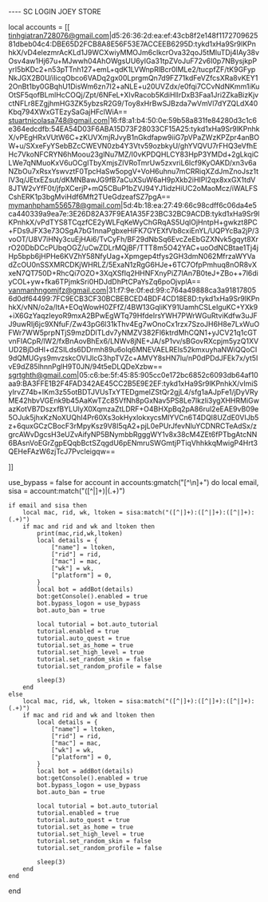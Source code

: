 ---- SC LOGIN JOEY STORE

local accounts = [[
tinhgiatran728076@gmail.com|d5:26:36:2d:ea:ef:43cb8f2e148f117270962581dbeb04c4:DBE65D2FCB8A8E56F53E7ACCEEB6295D:tykd1xHa9Sr9lKPnhkX/vD4elezmrAcKLd1J9WCXwiyMMOJm6clkcrOva32qoJ5tMluTDj4IAy38vOsv4aw1Hj67u+MJwwh04AhOWgsUU6yIGa31tpZVoJuF72v6I0p7NBysjkpPyrI5bKDc2+n53pTTnh127+emL+qdK1LVWnpRlBcr0lMLe2/tucpfZF/tK9GFypNkJGX2B0U/iIicqObco6VADq2gx00LprgmQn7d9FZ71kdFeVZfcsXRa8vKEY12OnBt1by0GBqhU1DisWm6zn7I2+aNLE+u20UVZdx/e0fqi7CCvNdNKmm1iKuOtSF5qofBLmlHcCOQj/Zpt/6NFeL+XIvRacob5KdiHllrDxB3Faa1Jri2ZkaBizKjvctNFLr8EZgjhmHG3ZK5ybzsR2G9/Toy8xHrBwSJBzda7wVmVl7dYZQLdX40Kbq794XWxGTEzySaGajHFclWiA==
stuartnicolasa748@gmail.com|16:f8:a1:b4:50:0e:59b58a831fe84280d3c1c6e364edcdfb:54EA54D03F6ABA15D73F28033CF15A25:tykd1xHa9Sr9lKPnhkX/vPEgHRxVUtW6C+zKUVXmjRJvyB1nGkdfapw9iiG7pVPaZWzKPZpr4anBOW+u/SXxeFyYSebBZcCWEVN0zb4Y3Vtv59ozbkyU/ghYVQVU7rFHQ3eVfhEHc7VkoNFCRYN6hMoou23glNu7MZ/I0vKPDQHLCY83HpP3YMDd+2gLkqiCLWe7qNMuoKxV6uOCgITbyXmjsZIVRoTmrUw5zxvriL6Icf9KyOAKD/xn3v6aNZbOu7xRsxYswvztF0TpcHaSw5opgV+VoH6uhnu7mCRRiqXZdJmZnoJsz1tIV3q/JEtxEZsut/dKMNBawJG9fB7aCuXSuW6aH9pXkb2iHIPl2qx8xxGX1tdV8JTW2vYfF0t/jfpXCerjP+mQ5CBuP1bZVJ94YJ1idzHiUC2oMaoMcz/iWALFSCshERK1p3bgMviHdf6Mft2TUeGdzeafSZ7pgA==
mymanhpham556578@gmail.com|5d:4b:18:ea:27:49:66c98cdff6c06da4e5ca440339a9ea7e:3E26D82A37F9EA1A35F23BC32BC9ACDB:tykd1xHa9Sr9lKPnhkX/vPdTYS8TCqzfCE2yWLFqKeWyChGRqAS5UqlOjHntpH+gwkzt8PC+FDs9JFX3e73OSgA7bG1nnaPgbxeHiFK7GYEXfVb8cxiEnYL/UQPYcBa2jP/3voOT/U8V7iHNy3cuEjHAi6/TvCyFh/BF29dNbSq6EvcZeEbGZXNvk5gqyt8XrrO20DbDCcPUbqOGZ/uCwZDLrMQjBF/TTT8m5O42YAC+uoOdNCBtae1Tj4jHp5bpb6jHPHe6KVZhY58NfyUag+Xpmgep4tfys2GH3dmN062MfrzaWYVadZcOU0nSSXMRCDKjWHRLZ/5ExaN1zRgG6HJe+6TC7OfpPmhuq8nOR8vXxeN7QT750D+RhcQi7OZO+3XqXSfIq2HHNFXnyPiZ7lAn7B0teJ+ZBo++7l6diyCOL+yw+fka6TPjmkSri0HDJdDhPtCPaYsZq6poOjvplA==
vanmanhngomjfz@gmail.com|31:f7:9e:0f:ed:99:c764a49888ca3a918178056d0df64499:7FC9ECB3CF30BCBEBCED4BDF4CD18E8D:tykd1xHa9Sr9lKPnhkX/vNN/o2a/ItA+EOqWowH0ZFfZ/4BW13GqliKY91UamhCSLeIguKC+YXk9+iX6GzYaqzIeyoR9mxA2BPwEgWTq79HfdeIrsYWH7PWrWGuRtviKdfw3uJFJ9uwRIj6jc9XNfuF/Zw43pG6l31kThv4Eg7wOnoCx1rzx7SzoJH6H8e7LxWuOFWr7WW5prpNTjS9mzDDlTLdv7yNMZV382Fl6ktrdMhCQN1+yJCV21q1cGTvnFIACpR/lW2/fxBnAovBhEx6/LNWv8jNE+JA/sP1vv/sBGovRXcpjm5yzQ1XVUD2BjDdHl+dZSILds6DDrmh89u6oIq6MNEVAELREls52kmxuyhaNWiQQoCI9dQMUGys9mvzskcOVIJlcG3hpTVZc+AMVY8sHN7lu/nP0dPDdJFEk7x/yt5IvE9dZ85lhnnPglH9T0JN/94t5eDLQDeXzbw==
sgrtghth@gmail.com|05:c6:be:5f:45:85:905cc0e172bc6852c6093db64af10aa9:BA3FFE1B2F4FAD342AE45CC2B5E9E2EF:tykd1xHa9Sr9lKPnhkX/vImiSyIrvZ74b+lKm3z55otBDTJVUsTxYTEDgmelZStQr2gjL4/sfg1aAJpFe1/jDyVRyME42hbvVGEnk9b45AaKwTZc85VfNh8pGxNav5PS8Le7lkzli3ygXHHRMiGwazKotVB7DszxfBYLUlyX0XqmzaZtLDRF+O4BHXpBq2pA86rul2eEAE9vB09e5OJuk5jhxKzNoXUQhI4Pr60Xs3okHyxlokxycsMlYVCn6T4DQl8UZdE0VIJb5z+6quxGCzCBocF3rMpyKsz9V8I5qA2+pjL0ePUrJfevNluYCDNRCTeAdSx/zgrcAWvDgcsH3eUZvAifyNP5BNymbbRgggWY1v8x38cM4ZEt6fPTbgAtcNN6BAsnVoEGrZgpEQqbBctSZqgdU6pENmruSWGmtjPTiqVhhkkqMwigP4Hrt3QEHeFAzW6zjTcJ7Pvcleigqw==

]]

use_bypass =  false
for account in accounts:gmatch("[^\n]+") do
    local email, sisa = account:match("([^|]+)|(.+)")

    if email and sisa then
        local mac, rid, wk, ltoken = sisa:match("([^|]+):([^|]+):([^|]+):(.+)")
        if mac and rid and wk and ltoken then
            print(mac,rid,wk,ltoken)
            local details = {
                ["name"] = ltoken,
                ["rid"] = rid,
                ["mac"] = mac,
                ["wk"] = wk,
                ["platform"] = 0,
            }
            local bot = addBot(details)
            bot:getConsole().enabled = true
            bot.bypass_logon = use_bypass
            bot.auto_ban = true
        
            local tutorial = bot.auto_tutorial
            tutorial.enabled = true
            tutorial.auto_quest = true
            tutorial.set_as_home = true
            tutorial.set_high_level = true
            tutorial.set_random_skin = false
            tutorial.set_random_profile = false
        
            sleep(3)
        end
    else
        local mac, rid, wk, ltoken = sisa:match("([^|]+):([^|]+):([^|]+):(.+)")
        if mac and rid and wk and ltoken then
            local details = {
                ["name"] = ltoken,
                ["rid"] = rid,
                ["mac"] = mac,
                ["wk"] = wk,
                ["platform"] = 0,
            }
            local bot = addBot(details)
            bot:getConsole().enabled = true
            bot.bypass_logon = use_bypass
            bot.auto_ban = true
        
            local tutorial = bot.auto_tutorial
            tutorial.enabled = true
            tutorial.auto_quest = true
            tutorial.set_as_home = true
            tutorial.set_high_level = true
            tutorial.set_random_skin = false
            tutorial.set_random_profile = false
        
            sleep(3)
        end
    end
end
